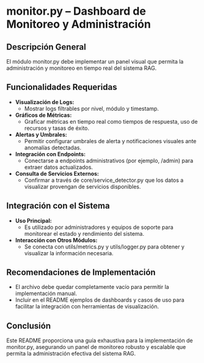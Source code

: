 # monitor.py – Dashboard de Monitoreo y Administración

## Descripción General
El módulo monitor.py debe implementar un panel visual que permita la administración y monitoreo en tiempo real del sistema RAG.

## Funcionalidades Requeridas
- **Visualización de Logs:**  
  - Mostrar logs filtrables por nivel, módulo y timestamp.
- **Gráficos de Métricas:**  
  - Graficar métricas en tiempo real como tiempos de respuesta, uso de recursos y tasas de éxito.
- **Alertas y Umbrales:**  
  - Permitir configurar umbrales de alerta y notificaciones visuales ante anomalías detectadas.
- **Integración con Endpoints:**  
  - Conectarse a endpoints administrativos (por ejemplo, /admin) para extraer datos actualizados.
- **Consulta de Servicios Externos:**  
  - Confirmar a través de core/service_detector.py que los datos a visualizar provengan de servicios disponibles.

## Integración con el Sistema
- **Uso Principal:**  
  - Es utilizado por administradores y equipos de soporte para monitorear el estado y rendimiento del sistema.
- **Interacción con Otros Módulos:**  
  - Se conecta con utils/metrics.py y utils/logger.py para obtener y visualizar la información necesaria.

## Recomendaciones de Implementación
- El archivo debe quedar completamente vacío para permitir la implementación manual.
- Incluir en el README ejemplos de dashboards y casos de uso para facilitar la integración con herramientas de visualización.

## Conclusión
Este README proporciona una guía exhaustiva para la implementación de monitor.py, asegurando un panel de monitoreo robusto y escalable que permita la administración efectiva del sistema RAG.
